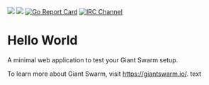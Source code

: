 [![](https://godoc.org/github.com/giantswarm/helloworld?status.svg)](http://godoc.org/github.com/giantswarm/helloworld)
[![](https://img.shields.io/docker/pulls/giantswarm/helloworld.svg)](https://hub.docker.com/r/giantswarm/helloworld/)
[![Go Report Card](https://goreportcard.com/badge/github.com/giantswarm/helloworld)](https://goreportcard.com/report/github.com/giantswarm/helloworld)
[![IRC Channel](https://img.shields.io/badge/irc-%23giantswarm-blue.svg)](https://kiwiirc.com/client/irc.freenode.net/#giantswarm)

# Hello World

A minimal web application to test your Giant Swarm setup.

To learn more about Giant Swarm, visit https://giantswarm.io/.
text

